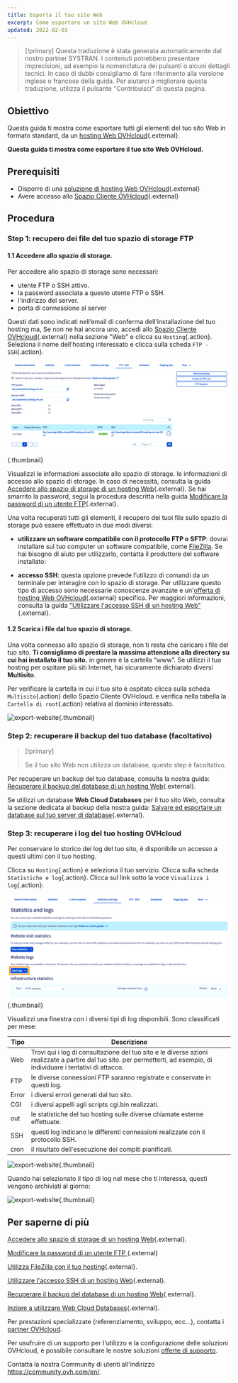 ```yaml
---
title: Esporta il tuo sito Web
excerpt: Come esportare un sito Web OVHcloud
updated: 2022-02-03
---
```


> [!primary]
> Questa traduzione è stata generata automaticamente dal nostro partner SYSTRAN. I contenuti potrebbero presentare imprecisioni, ad esempio la nomenclatura dei pulsanti o alcuni dettagli tecnici. In caso di dubbi consigliamo di fare riferimento alla versione inglese o francese della guida. Per aiutarci a migliorare questa traduzione, utilizza il pulsante "Contribuisci" di questa pagina.
>

## Obiettivo

Questa guida ti mostra come esportare tutti gli elementi del tuo sito Web in formato standard, da un [hosting Web OVHcloud](https://www.ovhcloud.com/fr/web-hosting/){.external}.

**Questa guida ti mostra come esportare il tuo sito Web OVHcloud.**

## Prerequisiti

- Disporre di una [soluzione di hosting Web OVHcloud](https://www.ovhcloud.com/it/web-hosting/){.external}
- Avere accesso allo [Spazio Cliente OVHcloud](https://www.ovh.com/auth/?action=gotomanager&from=https://www.ovh.it/&ovhSubsidiary=it){.external}

## Procedura

### Step 1: recupero dei file del tuo spazio di storage FTP

#### 1.1 Accedere allo spazio di storage.

Per accedere allo spazio di storage sono necessari:

- utente FTP o SSH attivo.
- la password associata a questo utente FTP o SSH.
- l'indirizzo del server.
- porta di connessione al server

Questi dati sono indicati nell’email di conferma dell’installazione del tuo hosting ma, Se non ne hai ancora uno, accedi allo [Spazio Cliente OVHcloud](https://www.ovh.com/auth/?action=gotomanager&from=https://www.ovh.it/&ovhSubsidiary=it){.external} nella sezione "Web" e clicca su `Hosting`{.action}. Seleziona il nome dell’hosting interessato e clicca sulla scheda `FTP - SSH`{.action}. 

![export-website](images/export-website-step1-1.png){.thumbnail}

Visualizzi le informazioni associate allo spazio di storage. le informazioni di accesso allo spazio di storage. In caso di necessità, consulta la guida [Accedere allo spazio di storage di un hosting Web](/pages/web_cloud/web_hosting/ftp_connection){.external}. Se hai smarrito la password, segui la procedura descritta nella guida [Modificare la password di un utente FTP](/pages/web_cloud/web_hosting/ftp_change_password){.external}.

Una volta recuperati tutti gli elementi, il recupero dei tuoi file sullo spazio di storage può essere effettuato in due modi diversi:

- **utilizzare un software compatibile con il protocollo FTP o SFTP**: dovrai installare sul tuo computer un software compatibile, come [FileZilla](/pages/web_cloud/web_hosting/ftp_filezilla_user_guide). Se hai bisogno di aiuto per utilizzarlo, contatta il produttore del software installato:

- **accesso SSH**: questa opzione prevede l’utilizzo di comandi da un terminale per interagire con lo spazio di storage.  Per utilizzare questo tipo di accesso sono necessarie conoscenze avanzate e un'[offerta di hosting Web OVHcloud](https://www.ovhcloud.com/it/web-hosting/){.external} specifica. Per maggiori informazioni, consulta la guida ["Utilizzare l'accesso SSH di un hosting Web"](/pages/web_cloud/web_hosting/ssh_on_webhosting){.external}. 

#### 1.2 Scarica i file dal tuo spazio di storage.

Una volta connesso allo spazio di storage, non ti resta che caricare i file del tuo sito. **Ti consigliamo di prestare la massima attenzione alla directory su cui hai installato il tuo sito.** in genere è la cartella “www”. Se utilizzi il tuo hosting per ospitare più siti Internet, hai sicuramente dichiarato diversi **Multisito**.

Per verificare la cartella in cui il tuo sito è ospitato clicca sulla scheda `Multisito`{.action} dello Spazio Cliente OVHcloud. e verifica nella tabella la `Cartella di root`{.action} relativa al dominio interessato.

![export-website](images/export-website-step1-2.png){.thumbnail}

### Step 2: recuperare il backup del tuo database (facoltativo)

> [!primary]
>
> Se il tuo sito Web non utilizza un database, questo step è facoltativo.
>

Per recuperare un backup del tuo database, consulta la nostra guida:
[Recuperare il backup del database di un hosting Web](/pages/web_cloud/web_hosting/sql_database_export){.external}.

Se utilizzi un database **Web Cloud Databases** per il tuo sito Web, consulta la sezione dedicata al backup della nostra guida:
[Salvare ed esportare un database sul tuo server di database](/pages/web_cloud/web_cloud_databases/save-export-on-database-server){.external}.

### Step 3: recuperare i log del tuo hosting OVHcloud

Per conservare lo storico dei log del tuo sito, è disponibile un accesso a questi ultimi con il tuo hosting.

Clicca su `Hosting`{.action} e seleziona il tuo servizio. Clicca sulla scheda `Statistiche e log`{.action}. Clicca sul link sotto la voce `Visualizza i log`{.action}:

![export-website](images/export-website-step3-1.png){.thumbnail}

Visualizzi una finestra con i diversi tipi di log disponibili. Sono classificati per mese:

| Tipo  	| Descrizione                                                                                                                                                                                         	|
|-------	|-----------------------------------------------------------------------------------------------------------------------------------------------------------------------------------------------------	|
| Web   	| Trovi qui i log di consultazione del tuo sito e le diverse azioni realizzate a partire dal tuo sito. per permetterti, ad esempio, di individuare i tentativi di attacco. 	|
| FTP   	| le diverse connessioni FTP saranno registrate e conservate in questi log.                                                                                                                     	|
| Error 	| i diversi errori generati dal tuo sito.                                                                                                                                                    	|
| CGI   	| i diversi appelli agli scripts cgi.bin realizzati.                                                                                                                                     	|
| out   	| le statistiche del tuo hosting sulle diverse chiamate esterne effettuate.                                                                                                                  	|
| SSH   	| questi log indicano le differenti connessioni realizzate con il protocollo SSH.                                                                                                                      	|
| cron  	| il risultato dell'esecuzione dei compiti pianificati.                                                                                                                                                	|

![export-website](images/export-website-step3-3.png){.thumbnail}

Quando hai selezionato il tipo di log nel mese che ti interessa, questi vengono archiviati al giorno:

![export-website](images/export-website-step3-4.png){.thumbnail}

## Per saperne di più

[Accedere allo spazio di storage di un hosting Web](/pages/web_cloud/web_hosting/ftp_connection){.external}.

[Modificare la password di un utente FTP ](/pages/web_cloud/web_hosting/ftp_change_password){.external}

[Utilizza FileZilla con il tuo hosting](/pages/web_cloud/web_hosting/ftp_filezilla_user_guide){.external}.

[Utilizzare l'accesso SSH di un hosting Web](/pages/web_cloud/web_hosting/ssh_on_webhosting){.external}. 

[Recuperare il backup del database di un hosting Web](/pages/web_cloud/web_hosting/sql_database_export){.external}.

[Inziare a utilizzare Web Cloud Databases](/pages/web_cloud/web_cloud_databases/starting_with_clouddb){.external}.

Per prestazioni specializzate (referenziamento, sviluppo, ecc...), contatta i [partner OVHcloud](https://partner.ovhcloud.com/it/directory/).

Per usufruire di un supporto per l'utilizzo e la configurazione delle soluzioni OVHcloud, è possibile consultare le nostre soluzioni [offerte di supporto](https://www.ovhcloud.com/it/support-levels/).

Contatta la nostra Community di utenti all'indirizzo <https://community.ovh.com/en/>.
